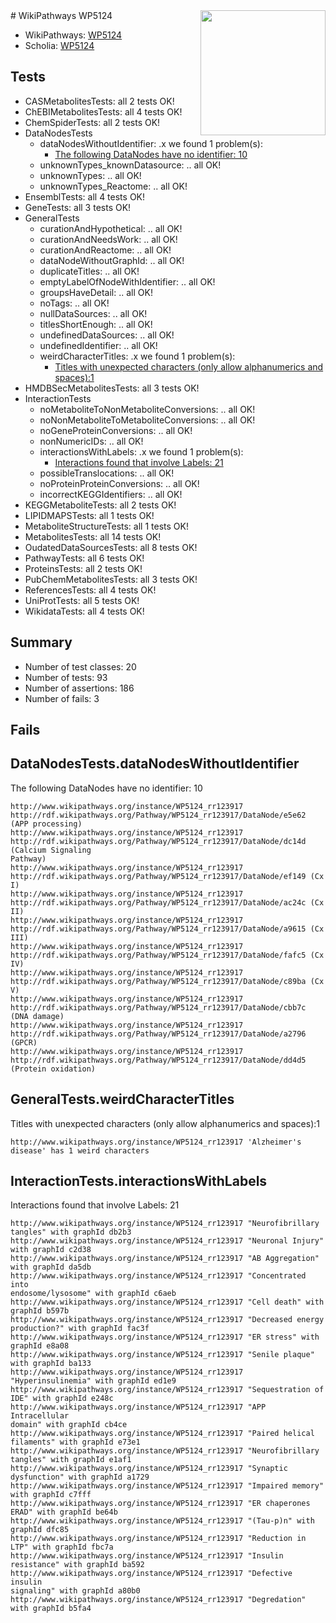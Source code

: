 <img style="float: right; width: 200px" src="https://upload.wikimedia.org/wikipedia/commons/thumb/8/83/Wplogo_with_text_500.png/640px-Wplogo_with_text_500.png" />
# WikiPathways WP5124

* WikiPathways: [WP5124](https://wikipathways.org/pathways/WP5124)
* Scholia: [WP5124](https://scholia.toolforge.org/wikipathways/WP5124)
## Tests
* CASMetabolitesTests: all 2 tests OK!
* ChEBIMetabolitesTests: all 4 tests OK!
* ChemSpiderTests: all 2 tests OK!
* DataNodesTests
    * dataNodesWithoutIdentifier: .x we found 1 problem(s):
        * [The following DataNodes have no identifier: 10](#8792c490)
    * unknownTypes_knownDatasource: .. all OK!
    * unknownTypes: .. all OK!
    * unknownTypes_Reactome: .. all OK!
* EnsemblTests: all 4 tests OK!
* GeneTests: all 3 tests OK!
* GeneralTests
    * curationAndHypothetical: .. all OK!
    * curationAndNeedsWork: .. all OK!
    * curationAndReactome: .. all OK!
    * dataNodeWithoutGraphId: .. all OK!
    * duplicateTitles: .. all OK!
    * emptyLabelOfNodeWithIdentifier: .. all OK!
    * groupsHaveDetail: .. all OK!
    * noTags: .. all OK!
    * nullDataSources: .. all OK!
    * titlesShortEnough: .. all OK!
    * undefinedDataSources: .. all OK!
    * undefinedIdentifier: .. all OK!
    * weirdCharacterTitles: .x we found 1 problem(s):
        * [Titles with unexpected characters (only allow alphanumerics and spaces):1](#fda87b3f)
* HMDBSecMetabolitesTests: all 3 tests OK!
* InteractionTests
    * noMetaboliteToNonMetaboliteConversions: .. all OK!
    * noNonMetaboliteToMetaboliteConversions: .. all OK!
    * noGeneProteinConversions: .. all OK!
    * nonNumericIDs: .. all OK!
    * interactionsWithLabels: .x we found 1 problem(s):
        * [Interactions found that involve Labels: 21](#fe97a8d8)
    * possibleTranslocations: .. all OK!
    * noProteinProteinConversions: .. all OK!
    * incorrectKEGGIdentifiers: .. all OK!
* KEGGMetaboliteTests: all 2 tests OK!
* LIPIDMAPSTests: all 1 tests OK!
* MetaboliteStructureTests: all 1 tests OK!
* MetabolitesTests: all 14 tests OK!
* OudatedDataSourcesTests: all 8 tests OK!
* PathwayTests: all 6 tests OK!
* ProteinsTests: all 2 tests OK!
* PubChemMetabolitesTests: all 3 tests OK!
* ReferencesTests: all 4 tests OK!
* UniProtTests: all 5 tests OK!
* WikidataTests: all 4 tests OK!


## Summary

* Number of test classes: 20
* Number of tests: 93
* Number of assertions: 186
* Number of fails: 3

## Fails

<a name="8792c490" />

## DataNodesTests.dataNodesWithoutIdentifier

The following DataNodes have no identifier: 10
```
http://www.wikipathways.org/instance/WP5124_rr123917 http://rdf.wikipathways.org/Pathway/WP5124_rr123917/DataNode/e5e62 (APP processing)
http://www.wikipathways.org/instance/WP5124_rr123917 http://rdf.wikipathways.org/Pathway/WP5124_rr123917/DataNode/dc14d (Calcium Signaling 
Pathway)
http://www.wikipathways.org/instance/WP5124_rr123917 http://rdf.wikipathways.org/Pathway/WP5124_rr123917/DataNode/ef149 (Cx I)
http://www.wikipathways.org/instance/WP5124_rr123917 http://rdf.wikipathways.org/Pathway/WP5124_rr123917/DataNode/ac24c (Cx II)
http://www.wikipathways.org/instance/WP5124_rr123917 http://rdf.wikipathways.org/Pathway/WP5124_rr123917/DataNode/a9615 (Cx III)
http://www.wikipathways.org/instance/WP5124_rr123917 http://rdf.wikipathways.org/Pathway/WP5124_rr123917/DataNode/fafc5 (Cx IV)
http://www.wikipathways.org/instance/WP5124_rr123917 http://rdf.wikipathways.org/Pathway/WP5124_rr123917/DataNode/c89ba (Cx V)
http://www.wikipathways.org/instance/WP5124_rr123917 http://rdf.wikipathways.org/Pathway/WP5124_rr123917/DataNode/cbb7c (DNA damage)
http://www.wikipathways.org/instance/WP5124_rr123917 http://rdf.wikipathways.org/Pathway/WP5124_rr123917/DataNode/a2796 (GPCR)
http://www.wikipathways.org/instance/WP5124_rr123917 http://rdf.wikipathways.org/Pathway/WP5124_rr123917/DataNode/dd4d5 (Protein oxidation)
```

<a name="fda87b3f" />

## GeneralTests.weirdCharacterTitles

Titles with unexpected characters (only allow alphanumerics and spaces):1
```
http://www.wikipathways.org/instance/WP5124_rr123917 'Alzheimer's disease' has 1 weird characters
```

<a name="fe97a8d8" />

## InteractionTests.interactionsWithLabels

Interactions found that involve Labels: 21
```
http://www.wikipathways.org/instance/WP5124_rr123917 "Neurofibrillary 
tangles" with graphId db2b3
http://www.wikipathways.org/instance/WP5124_rr123917 "Neuronal Injury" with graphId c2d38
http://www.wikipathways.org/instance/WP5124_rr123917 "AB Aggregation" with graphId da5db
http://www.wikipathways.org/instance/WP5124_rr123917 "Concentrated into
endosome/lysosome" with graphId c6aeb
http://www.wikipathways.org/instance/WP5124_rr123917 "Cell death" with graphId b597b
http://www.wikipathways.org/instance/WP5124_rr123917 "Decreased energy 
production?" with graphId fac3f
http://www.wikipathways.org/instance/WP5124_rr123917 "ER stress" with graphId e8a08
http://www.wikipathways.org/instance/WP5124_rr123917 "Senile plaque" with graphId ba133
http://www.wikipathways.org/instance/WP5124_rr123917 "Hyperinsulinemia" with graphId ed1e9
http://www.wikipathways.org/instance/WP5124_rr123917 "Sequestration of 
IDE" with graphId e248c
http://www.wikipathways.org/instance/WP5124_rr123917 "APP Intracellular 
domain" with graphId cb4ce
http://www.wikipathways.org/instance/WP5124_rr123917 "Paired helical 
filaments" with graphId e73e1
http://www.wikipathways.org/instance/WP5124_rr123917 "Neurofibrillary
tangles" with graphId e1af1
http://www.wikipathways.org/instance/WP5124_rr123917 "Synaptic dysfunction" with graphId a1729
http://www.wikipathways.org/instance/WP5124_rr123917 "Impaired memory" with graphId c7fff
http://www.wikipathways.org/instance/WP5124_rr123917 "ER chaperones
ERAD" with graphId be64b
http://www.wikipathways.org/instance/WP5124_rr123917 "(Tau-p)n" with graphId dfc85
http://www.wikipathways.org/instance/WP5124_rr123917 "Reduction in LTP" with graphId fbc7a
http://www.wikipathways.org/instance/WP5124_rr123917 "Insulin resistance" with graphId ba592
http://www.wikipathways.org/instance/WP5124_rr123917 "Defective insulin 
signaling" with graphId a80b0
http://www.wikipathways.org/instance/WP5124_rr123917 "Degredation" with graphId b5fa4
```

